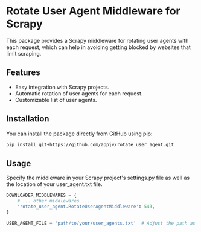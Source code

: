 # Rotate User Agent Middleware for Scrapy

This package provides a Scrapy middleware for rotating user agents with each request, which can help in avoiding getting blocked by websites that limit scraping.

## Features
- Easy integration with Scrapy projects.
- Automatic rotation of user agents for each request.
- Customizable list of user agents.

## Installation

You can install the package directly from GitHub using pip:

```bash
pip install git+https://github.com/appjv/rotate_user_agent.git
```
## Usage

Specify the middleware in your Scrapy project's settings.py file as well as the location of your user_agent.txt file.

```python
DOWNLOADER_MIDDLEWARES = {
    # ... other middlewares ...
    'rotate_user_agent.RotateUserAgentMiddleware': 543,
}

USER_AGENT_FILE = 'path/to/your/user_agents.txt'  # Adjust the path as needed
```

